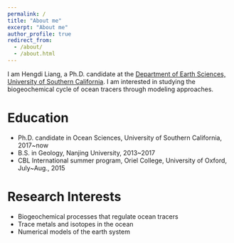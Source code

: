 ```yaml
---
permalink: /
title: "About me"
excerpt: "About me"
author_profile: true
redirect_from: 
  - /about/
  - /about.html
---
```


I am Hengdi Liang, a Ph.D. candidate at the [Department of Earth Sciences, University of Southern California](https://dornsife.usc.edu/earth/). I am interested in studying the biogeochemical cycle of ocean tracers through modeling approaches.

Education
======
* Ph.D. candidate in Ocean Sciences, University of Southern California, 2017~now
* B.S. in Geology, Nanjing University, 2013~2017
* CBL International summer program, Oriel College, University of Oxford, July~Aug., 2015

Research Interests
======
* Biogeochemical processes that regulate ocean tracers
* Trace metals and isotopes in the ocean
* Numerical models of the earth system 
